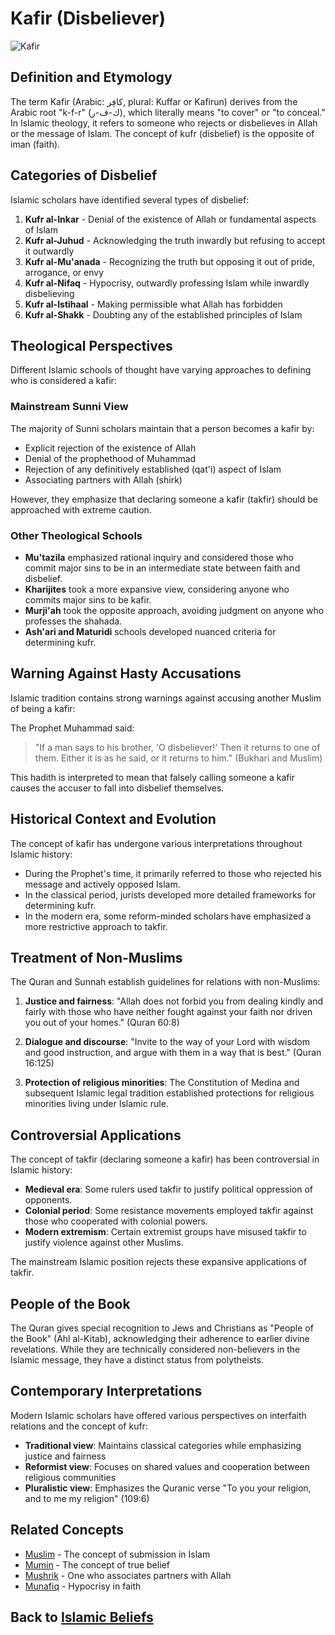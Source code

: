 # Kafir (Disbeliever)

![Kafir](../../images/kafir.jpg)

## Definition and Etymology

The term Kafir (Arabic: كافِر, plural: Kuffar or Kafirun) derives from the Arabic root "k-f-r" (ك-ف-ر), which literally means "to cover" or "to conceal." In Islamic theology, it refers to someone who rejects or disbelieves in Allah or the message of Islam. The concept of kufr (disbelief) is the opposite of iman (faith).

## Categories of Disbelief

Islamic scholars have identified several types of disbelief:

1. **Kufr al-Inkar** - Denial of the existence of Allah or fundamental aspects of Islam
2. **Kufr al-Juhud** - Acknowledging the truth inwardly but refusing to accept it outwardly
3. **Kufr al-Mu'anada** - Recognizing the truth but opposing it out of pride, arrogance, or envy
4. **Kufr al-Nifaq** - Hypocrisy, outwardly professing Islam while inwardly disbelieving
5. **Kufr al-Istihaal** - Making permissible what Allah has forbidden
6. **Kufr al-Shakk** - Doubting any of the established principles of Islam

## Theological Perspectives

Different Islamic schools of thought have varying approaches to defining who is considered a kafir:

### Mainstream Sunni View

The majority of Sunni scholars maintain that a person becomes a kafir by:
- Explicit rejection of the existence of Allah
- Denial of the prophethood of Muhammad
- Rejection of any definitively established (qat'i) aspect of Islam
- Associating partners with Allah (shirk)

However, they emphasize that declaring someone a kafir (takfir) should be approached with extreme caution.

### Other Theological Schools

- **Mu'tazila** emphasized rational inquiry and considered those who commit major sins to be in an intermediate state between faith and disbelief.
- **Kharijites** took a more expansive view, considering anyone who commits major sins to be kafir.
- **Murji'ah** took the opposite approach, avoiding judgment on anyone who professes the shahada.
- **Ash'ari and Maturidi** schools developed nuanced criteria for determining kufr.

## Warning Against Hasty Accusations

Islamic tradition contains strong warnings against accusing another Muslim of being a kafir:

The Prophet Muhammad said:
> "If a man says to his brother, 'O disbeliever!' Then it returns to one of them. Either it is as he said, or it returns to him." (Bukhari and Muslim)

This hadith is interpreted to mean that falsely calling someone a kafir causes the accuser to fall into disbelief themselves.

## Historical Context and Evolution

The concept of kafir has undergone various interpretations throughout Islamic history:

- During the Prophet's time, it primarily referred to those who rejected his message and actively opposed Islam.
- In the classical period, jurists developed more detailed frameworks for determining kufr.
- In the modern era, some reform-minded scholars have emphasized a more restrictive approach to takfir.

## Treatment of Non-Muslims

The Quran and Sunnah establish guidelines for relations with non-Muslims:

1. **Justice and fairness**: "Allah does not forbid you from dealing kindly and fairly with those who have neither fought against your faith nor driven you out of your homes." (Quran 60:8)

2. **Dialogue and discourse**: "Invite to the way of your Lord with wisdom and good instruction, and argue with them in a way that is best." (Quran 16:125)

3. **Protection of religious minorities**: The Constitution of Medina and subsequent Islamic legal tradition established protections for religious minorities living under Islamic rule.

## Controversial Applications

The concept of takfir (declaring someone a kafir) has been controversial in Islamic history:

- **Medieval era**: Some rulers used takfir to justify political oppression of opponents.
- **Colonial period**: Some resistance movements employed takfir against those who cooperated with colonial powers.
- **Modern extremism**: Certain extremist groups have misused takfir to justify violence against other Muslims.

The mainstream Islamic position rejects these expansive applications of takfir.

## People of the Book

The Quran gives special recognition to Jews and Christians as "People of the Book" (Ahl al-Kitab), acknowledging their adherence to earlier divine revelations. While they are technically considered non-believers in the Islamic message, they have a distinct status from polytheists.

## Contemporary Interpretations

Modern Islamic scholars have offered various perspectives on interfaith relations and the concept of kufr:

- **Traditional view**: Maintains classical categories while emphasizing justice and fairness
- **Reformist view**: Focuses on shared values and cooperation between religious communities
- **Pluralistic view**: Emphasizes the Quranic verse "To you your religion, and to me my religion" (109:6)

## Related Concepts

- [Muslim](./muslim.md) - The concept of submission in Islam
- [Mumin](./mumin.md) - The concept of true belief
- [Mushrik](./mushrik.md) - One who associates partners with Allah
- [Munafiq](./munafiq.md) - Hypocrisy in faith

## Back to [Islamic Beliefs](./README.md) 